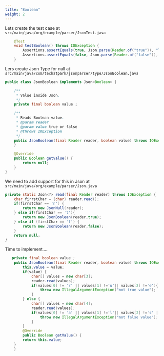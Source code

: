 ```yaml
---
title: "Boolean"
weight: 2
---
```


Lets create the test case at `src/main/java/org/example/parser/JsonTest.java`

```java
    @Test
    void testBoolean() throws IOException {
        Assertions.assertEquals(true, Json.parse(Reader.of("true")), "True parse failed");
        Assertions.assertEquals(false, Json.parse(Reader.of("false")), "False parse failed");
    }
```

Lers create Json Type for null at `src/main/java/com/techatpark/jsonparser/type/JsonBoolean.java`

```java
public class JsonBoolean implements Json<Boolean> {

    /**
     * Value inside Json.
     */
    private final boolean value ;

    /**
     * Reads Boolean value.
     * @param reader
     * @param value true or false
     * @throws IOException
     */
    public JsonBoolean(final Reader reader, boolean value) throws IOException {
    }

    @Override
    public Boolean getValue() {
        return null;
    }
}
```

We need to add support for this in Json at `src/main/java/org/example/parser/Json.java`

```java
private static Json<?> read(final Reader reader) throws IOException {
    char firrstChar = (char) reader.read();
    if(firrstChar == 'n') {
        return new JsonNull(reader);
    } else if(firstChar == 't'){
        return new JsonBoolean(reader,true);
    } else if (firstChar == 'f') {
        return new JsonBoolean(reader,false);
    }
    return null;
}
```

Time to implement....

```java
   private final boolean value ;
    public JsonBoolean(final Reader reader, boolean value) throws IOException {
        this.value = value;
        if(value) {
            char[] values = new char[3];
            reader.read(values);
            if(values[0] != 'r' || values[1] !='u'|| values[2] !='e'){
                throw new IllegalArgumentException("not true value");
            }
        } else {
            char[] values = new char[4];
            reader.read(values);
            if(values[0] != 'a' || values[1] !='l'|| values[2] !='s' || values[3] != 'e'){
                throw new IllegalArgumentException("not false value");
            }
        }
        @Override
        public Boolean getValue() {
        return this.value;
    }
    }

```
